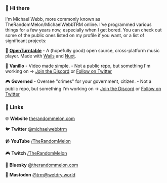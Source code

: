 ### 👋 Hi there
I'm Michael Webb, more commonly known as TheRandomMelon/MichaelWebbTRM online. I've programmed various things for a few years now, especially when I get bored. You can check out some of the public ones listed on my profile if you want, or a list of significant projects:

🎵 [**OpenTurntable**](https://github.com/TheRandomMelon/OpenTurntable) - A (hopefully good) open source, cross-platform music player. Made with [Wails](https://wails.io) and [Nuxt](https://nuxt.com).

🍦 **Vanillo** - Video made simple. - Not a public repo, but something I'm working on -> [Join the Discord](https://discord.vanillo.tv) or [Follow on Twitter](https://twitter.com/VanilloPR)

🎮 **Governed** - Oversee "crimes" for your government, citizen. - Not a public repo, but something I'm working on -> [Join the Discord](https://discord.gg/CeBBXWN) or [Follow on Twitter](https://twitter.com/GovernedGame)

### 🔗 Links
🌐 **Website** [therandommelon.com](https://therandommelon.com)

🐦 **Twitter** [@michaelwebbtrm](https://twitter.com/michaelwebbtrm)

📹 **YouTube** [/TheRandomMelon](https://youtube.com/TheRandomMelon)

🎮 **Twitch**  [/TheRandomMelon](https://twitch.tv/TheRandomMelon)

🦋 **Bluesky** [@therandommelon.com](https://bsky.app/profile/therandommelon.com)

🐘 **Mastodon** [@trm@wetdry.world](https://wetdry.world/@trm)
